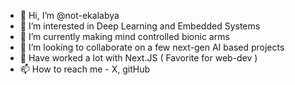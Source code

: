 - 👋 Hi, I’m @not-ekalabya
- 👀 I’m interested in Deep Learning and Embedded Systems
- 🌱 I’m currently making mind controlled bionic arms
- 💞️ I’m looking to collaborate on a few next-gen AI based projects
- 🧐 Have worked a lot with Next.JS ( Favorite for web-dev )
- 📫 How to reach me - X, gitHub
